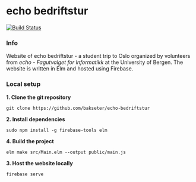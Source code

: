 # echo bedriftstur

[![Build Status](https://travis-ci.org/bakseter/echo-bedriftstur.svg?branch=master)](https://travis-ci.org/bakseter/echo-bedriftstur)

### Info

Website of echo bedriftstur - a student trip to Oslo organized by volunteers from _echo - Fagutvalget for Informatikk_ at the University of Bergen.
The website is written in Elm and hosted using Firebase.

### Local setup

**1. Clone the git repository**
    
    git clone https://github.com/bakseter/echo-bedriftstur

**2. Install dependencies**

    sudo npm install -g firebase-tools elm

**4. Build the project**
    
    elm make src/Main.elm --output public/main.js

**3. Host the website locally**

    firebase serve

